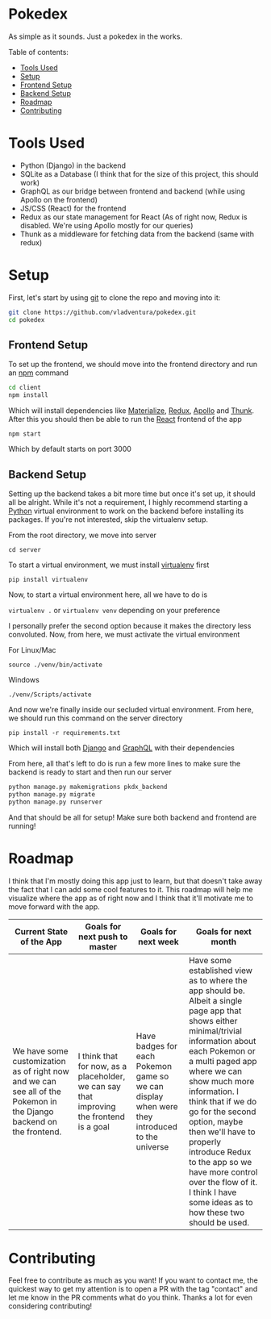 # Pokedex

As simple as it sounds. Just a pokedex in the works.

Table of contents:

- [Tools Used](#tools-used)
- [Setup](#setup)
- [Frontend Setup](#frontend-setup)
- [Backend Setup](#backend-setup)
- [Roadmap](#roadmap)
- [Contributing](#contributing)

# Tools Used

- Python (Django) in the backend
- SQLite as a Database (I think that for the size of this project, this should work)
- GraphQL as our bridge between frontend and backend (while using Apollo on the frontend)
- JS/CSS (React) for the frontend
- Redux as our state management for React (As of right now, Redux is disabled. We're using Apollo mostly for our queries)
- Thunk as a middleware for fetching data from the backend (same with redux)

# Setup

First, let's start by using [git](https://git-scm.com/) to clone the repo and moving into it:

```bash
git clone https://github.com/vladventura/pokedex.git
cd pokedex
```

## Frontend Setup

To set up the frontend, we should move into the frontend directory and run an [npm](https://nodejs.org/en/) command

```bash
cd client
npm install
```

Which will install dependencies like [Materialize](https://materializecss.com/), [Redux](https://redux.js.org/), [Apollo](https://www.apollographql.com/docs/react/) and [Thunk](https://github.com/reduxjs/redux-thunk). After this you should then be able to run the [React](https://reactjs.org/) frontend of the app

`npm start`

Which by default starts on port 3000

## Backend Setup

Setting up the backend takes a bit more time but once it's set up, it should all be alright. While it's not a requirement, I highly recommend starting a [Python](https://www.python.org/) virtual environment to work on the backend before installing its packages. If you're not interested, skip the virtualenv setup.

From the root directory, we move into server

`cd server`

To start a virtual environment, we must install [virtualenv](https://virtualenv.pypa.io/en/latest/) first

`pip install virtualenv`

Now, to start a virtual environment here, all we have to do is

`virtualenv .` or `virtualenv venv` depending on your preference

I personally prefer the second option because it makes the directory less convoluted. Now, from here, we must activate the virtual environment

For Linux/Mac

`source ./venv/bin/activate`

Windows

`./venv/Scripts/activate`

And now we're finally inside our secluded virtual environment. From here, we should run this command on the server directory

`pip install -r requirements.txt`

Which will install both [Django](https://www.djangoproject.com/) and [GraphQL](https://graphql.org/) with their dependencies

From here, all that's left to do is run a few more lines to make sure the backend is ready to start and then run our server

```bash
python manage.py makemigrations pkdx_backend
python manage.py migrate
python manage.py runserver
```

And that should be all for setup! Make sure both backend and frontend are running!

# Roadmap

I think that I'm mostly doing this app just to learn, but that doesn't take away the fact that I can add some cool features to it. This roadmap will help me visualize where the app as of right now and I think that it'll motivate me to move forward with the app.

| Current State of the App                                                                                            | Goals for next push to master                                                            | Goals for next week                                                                           | Goals for next month                                                                                                                                                                                                                                                                                                                                                                                                                      |
| ------------------------------------------------------------------------------------------------------------------- | ---------------------------------------------------------------------------------------- | --------------------------------------------------------------------------------------------- | ----------------------------------------------------------------------------------------------------------------------------------------------------------------------------------------------------------------------------------------------------------------------------------------------------------------------------------------------------------------------------------------------------------------------------------------- |
| We have some customization as of right now and we can see all of the Pokemon in the Django backend on the frontend. | I think that for now, as a placeholder, we can say that improving the frontend is a goal | Have badges for each Pokemon game so we can display when were they introduced to the universe | Have some established view as to where the app should be. Albeit a single page app that shows either minimal/trivial information about each Pokemon or a multi paged app where we can show much more information. I think that if we do go for the second option, maybe then we'll have to properly introduce Redux to the app so we have more control over the flow of it. I think I have some ideas as to how these two should be used. |

# Contributing

Feel free to contribute as much as you want! If you want to contact me, the quickest way to get my attention is to open a PR with the tag "contact" and let me know in the PR comments what do you think. Thanks a lot for even considering contributing!
